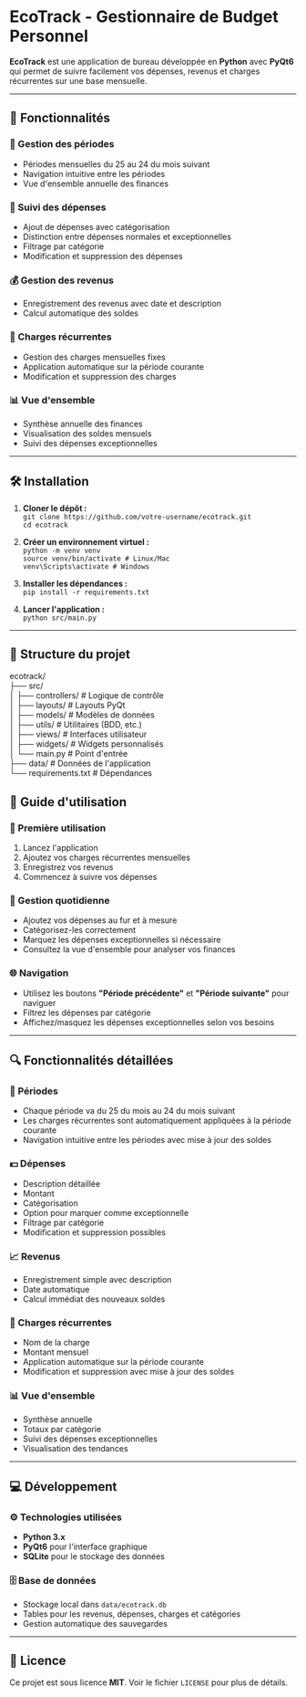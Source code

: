 # EcoTrack - Gestionnaire de Budget Personnel

**EcoTrack** est une application de bureau développée en **Python** avec **PyQt6** qui permet de suivre facilement vos dépenses, revenus et charges récurrentes sur une base mensuelle.

----------

## 🚀 Fonctionnalités

### 🔄 Gestion des périodes

-   Périodes mensuelles du 25 au 24 du mois suivant
-   Navigation intuitive entre les périodes
-   Vue d'ensemble annuelle des finances

### 💸 Suivi des dépenses

-   Ajout de dépenses avec catégorisation
-   Distinction entre dépenses normales et exceptionnelles
-   Filtrage par catégorie
-   Modification et suppression des dépenses

### 💰 Gestion des revenus

-   Enregistrement des revenus avec date et description
-   Calcul automatique des soldes

### 📅 Charges récurrentes

-   Gestion des charges mensuelles fixes
-   Application automatique sur la période courante
-   Modification et suppression des charges

### 📊 Vue d'ensemble

-   Synthèse annuelle des finances
-   Visualisation des soldes mensuels
-   Suivi des dépenses exceptionnelles

----------

## 🛠️ Installation

1.  **Cloner le dépôt :**  
    `git clone https://github.com/votre-username/ecotrack.git`  
    `cd ecotrack`
    
2.  **Créer un environnement virtuel :**  
    `python -m venv venv`  
    `source venv/bin/activate # Linux/Mac`  
    `venv\Scripts\activate # Windows`
    
3.  **Installer les dépendances :**  
    `pip install -r requirements.txt`
    
4.  **Lancer l'application :**  
    `python src/main.py`
    

----------

## 📂 Structure du projet

ecotrack/  
├── src/  
│ ├── controllers/ # Logique de contrôle  
│ ├── layouts/ # Layouts PyQt  
│ ├── models/ # Modèles de données  
│ ├── utils/ # Utilitaires (BDD, etc.)  
│ ├── views/ # Interfaces utilisateur  
│ ├── widgets/ # Widgets personnalisés  
│ └── main.py # Point d'entrée  
├── data/ # Données de l'application  
└── requirements.txt # Dépendances

## 📖 Guide d'utilisation

### 🔧 Première utilisation

1.  Lancez l'application
2.  Ajoutez vos charges récurrentes mensuelles
3.  Enregistrez vos revenus
4.  Commencez à suivre vos dépenses

### 📝 Gestion quotidienne

-   Ajoutez vos dépenses au fur et à mesure
-   Catégorisez-les correctement
-   Marquez les dépenses exceptionnelles si nécessaire
-   Consultez la vue d'ensemble pour analyser vos finances

### 🌐 Navigation

-   Utilisez les boutons **"Période précédente"** et **"Période suivante"** pour naviguer
-   Filtrez les dépenses par catégorie
-   Affichez/masquez les dépenses exceptionnelles selon vos besoins

----------

## 🔍 Fonctionnalités détaillées

### 📆 Périodes

-   Chaque période va du 25 du mois au 24 du mois suivant
-   Les charges récurrentes sont automatiquement appliquées à la période courante
-   Navigation intuitive entre les périodes avec mise à jour des soldes

### 💵 Dépenses

-   Description détaillée
-   Montant
-   Catégorisation
-   Option pour marquer comme exceptionnelle
-   Filtrage par catégorie
-   Modification et suppression possibles

### 📈 Revenus

-   Enregistrement simple avec description
-   Date automatique
-   Calcul immédiat des nouveaux soldes

### 🧾 Charges récurrentes

-   Nom de la charge
-   Montant mensuel
-   Application automatique sur la période courante
-   Modification et suppression avec mise à jour des soldes

### 📊 Vue d'ensemble

-   Synthèse annuelle
-   Totaux par catégorie
-   Suivi des dépenses exceptionnelles
-   Visualisation des tendances

----------

## 💻 Développement

### ⚙️ Technologies utilisées

-   **Python 3.x**
-   **PyQt6** pour l'interface graphique
-   **SQLite** pour le stockage des données

### 🗄️ Base de données

-   Stockage local dans `data/ecotrack.db`
-   Tables pour les revenus, dépenses, charges et catégories
-   Gestion automatique des sauvegardes

----------

## 📜 Licence

Ce projet est sous licence **MIT**. Voir le fichier `LICENSE` pour plus de détails.